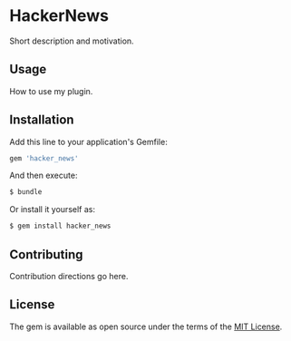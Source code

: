 # HackerNews
Short description and motivation.

## Usage
How to use my plugin.

## Installation
Add this line to your application's Gemfile:

```ruby
gem 'hacker_news'
```

And then execute:
```bash
$ bundle
```

Or install it yourself as:
```bash
$ gem install hacker_news
```

## Contributing
Contribution directions go here.

## License
The gem is available as open source under the terms of the [MIT License](https://opensource.org/licenses/MIT).
